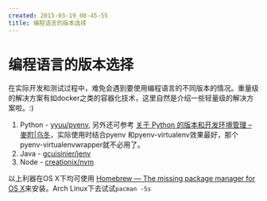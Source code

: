 ```yaml
---
created: 2015-03-19_08-45-55
title: 编程语言的版本选择
---
```


# 编程语言的版本选择

在实际开发和测试过程中，难免会遇到要使用编程语言的不同版本的情况。重量级的解决方案有如docker之类的容器化技术，这里自然是介绍一些轻量级的解决方案啦。:)

1. Python - [yyuu/pyenv](https://github.com/yyuu/pyenv), 另外还可参考 [关于 Python 的版本和开发环境管理 – 麥町|乌冬](http://udonmai.com/work/about_python_version_and_environment_mangement.html)，实际使用时结合pyenv 和pyenv-virtualenv效果最好，那个pyenv-virtualenvwrapper就不必用了。
2. Java - [gcuisinier/jenv](https://github.com/gcuisinier/jenv)
3. Node - [creationix/nvm](https://github.com/creationix/nvm)

以上利器在OS X下均可使用 [Homebrew — The missing package manager for OS X](http://brew.sh/)来安装。Arch Linux下去试试`pacman -Ss`